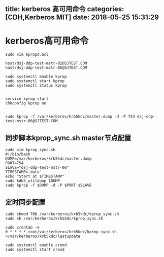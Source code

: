 title: kerberos 高可用命令
categories: [CDH,Kerberos MIT]
date: 2018-05-25 15:31:29
---
# kerberos高可用命令
```
sudo vim kpropd.acl

host/dsj-ddp-test-mstr-02@SJTEST.COM
host/dsj-ddp-test-mstr-06@SJTEST.COM

sudo systemctl enable kprop
sudo systemctl start kprop
sudo systemctl status kprop


service kprop start
chkconfig kprop on


sudo kprop -f /var/kerberos/krb5kdc/master.dump -d -P 754 dsj-ddp-test-mstr-06@SJTEST.COM
```

## 同步脚本kprop_sync.sh master节点配置
```
sudo vim kprop_sync.sh
#!/bin/bash
DUMP=/var/kerberos/krb5kdc/master.dump
PORT=754
SLAVE="dsj-ddp-test-mstr-06"
TIMESTAMP=`date`
echo "Start at $TIMESTAMP"
sudo kdb5_utildump $DUMP
sudo kprop -f $DUMP -d -P $PORT $SLAVE
```

## 定时同步配置
```
sudo chmod 700 /var/kerberos/krb5kdc/kprop_sync.sh
sudo sh /var/kerberos/krb5kdc/kprop_sync.sh 

sudo crontab -e
0 * * * * root/var/kerberos/krb5kdc/kprop_sync.sh >/var/kerberos/krb5kdc/lastupdate

sudo systemctl enable crond
sudo systemctl start crond
```